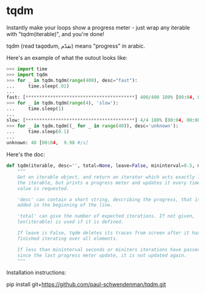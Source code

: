 tqdm
====

Instantly make your loops show a progress meter - just wrap any iterable
with "tqdm(iterable)", and you're done!

tqdm (read ta<i>qa</i>dum, تقدّم) means "progress" in arabic.


Here's an example of what the outout looks like:

```python
>>> import time
>>> import tqdm
>>> for _ in tqdm.tqdm(range(400), desc="fast"):
...     time.sleep(.01)
... 
fast: [****************************************] 400/400 100% [00:04, 00:00, 98.78 #/s]
>>> for _ in tqdm.tqdm(range(4), 'slow'):
...     time.sleep(1)
... 
slow: [****************************************] 4/4 100% [00:04, 00:00,  1.00 #/s]
>>> for _ in tqdm.tqdm((_ for _ in range(40)), desc='unknown'):
...     time.sleep(0.1)
... 
unknown: 40 [00:04,  9.98 #/s]
```

Here's the doc:

```python
def tqdm(iterable, desc='', total=None, leave=False, mininterval=0.5, miniters=1):
    """
    Get an iterable object, and return an iterator which acts exactly like
    the iterable, but prints a progress meter and updates it every time a
    value is requested.

    'desc' can contain a short string, describing the progress, that is
    added in the beginning of the line.

    'total' can give the number of expected iterations. If not given,
    len(iterable) is used if it is defined.

    If leave is False, tqdm deletes its traces from screen after it has
    finished iterating over all elements.

    If less than mininterval seconds or miniters iterations have passed
    since the last progress meter update, it is not updated again.
    """
```

Installation instructions:

pip install git+https://github.com/paul-schwendenman/tqdm.git
